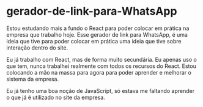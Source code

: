 # gerador-de-link-para-WhatsApp
Estou estudando mais a fundo o React para poder colocar em prática na empresa que trabalho hoje.
Esse gerador de link para WhatsApp, é uma ideia que tive para poder colocar em prática uma ideia que tive sobre interação dentro do site.

Eu já trabalho com React, mas de forma muito secundária. Eu apenas uso o que tem, nunca trabalhei realmente com todos os recursos do React. Estou colocando a mão na massa para agora para poder aprender e melhorar o sistema da empresa.

Eu já tenho uma boa noção de JavaScript, só estava me faltando aprender o que já é utilizado no site da empresa.

